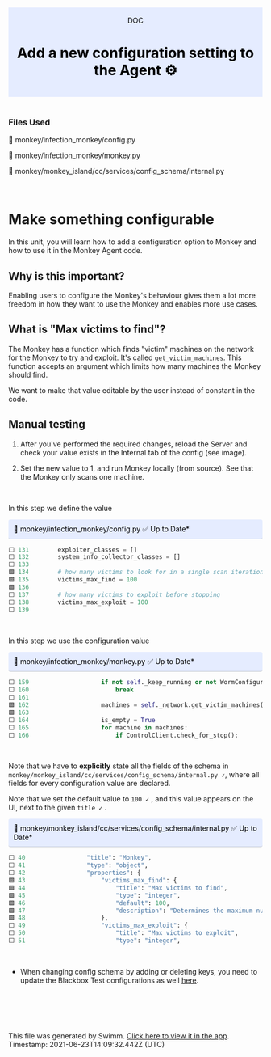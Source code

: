 <div align="center" style="background-color: #e5ecff; color: black"><br/><div>DOC</div><h1>Add a new configuration setting to the Agent ⚙</h1><br/></div>
<br/>

### Files Used
📄 monkey/infection_monkey/config.py

📄 monkey/infection_monkey/monkey.py

📄 monkey/monkey_island/cc/services/config_schema/internal.py


<br/>

# Make something configurable

In this unit, you will learn how to add a configuration option to Monkey and how to use it in the Monkey Agent code. 

## Why is this important?

Enabling users to configure the Monkey's behaviour gives them a lot more freedom in how they want to use the Monkey and enables more use cases.

## What is "Max victims to find"?

The Monkey has a function which finds "victim" machines on the network for the Monkey to try and exploit. It's called `get_victim_machines`. This function accepts an argument which limits how many machines the Monkey should find.

We want to make that value editable by the user instead of constant in the code.

## Manual testing

1. After you've performed the required changes, reload the Server and check your value exists in the Internal tab of the config (see image).

2. Set the new value to 1, and run Monkey locally (from source). See that the Monkey only scans one machine.

<br/>

In this step we define the value

<div style="background: #e5ecff; padding: 10px 10px 10px 10px; border-bottom: 1px solid #c1c7d0; border-radius: 4px; color: black">    📄 monkey/infection_monkey/config.py ✅ Up to Date*

   </div>

```python
⬜ 131        exploiter_classes = []
⬜ 132        system_info_collector_classes = []
⬜ 133    
🟩 134        # how many victims to look for in a single scan iteration
🟩 135        victims_max_find = 100
🟩 136    
⬜ 137        # how many victims to exploit before stopping
⬜ 138        victims_max_exploit = 100
⬜ 139    
```
<br/>

In this step we use the configuration value

<div style="background: #e5ecff; padding: 10px 10px 10px 10px; border-bottom: 1px solid #c1c7d0; border-radius: 4px; color: black">    📄 monkey/infection_monkey/monkey.py ✅ Up to Date*

   </div>

```python
⬜ 159                    if not self._keep_running or not WormConfiguration.alive:
⬜ 160                        break
⬜ 161    
🟩 162                    machines = self._network.get_victim_machines(max_find=WormConfiguration.victims_max_find,
🟩 163                                                                 stop_callback=ControlClient.check_for_stop)
⬜ 164                    is_empty = True
⬜ 165                    for machine in machines:
⬜ 166                        if ControlClient.check_for_stop():
```
<br/>

Note that we have to **explicitly** state all the fields of the schema in `monkey/monkey_island/cc/services/config_schema/internal.py ✓`, where all fields for every configuration value are declared.

Note that we set the default value to `100 ✓` , and this value appears on the UI, next to the given `title ✓` .

<div style="background: #e5ecff; padding: 10px 10px 10px 10px; border-bottom: 1px solid #c1c7d0; border-radius: 4px; color: black">    📄 monkey/monkey_island/cc/services/config_schema/internal.py ✅ Up to Date*

   </div>

```python
⬜ 40                 "title": "Monkey",
⬜ 41                 "type": "object",
⬜ 42                 "properties": {
🟩 43                     "victims_max_find": {
🟩 44                         "title": "Max victims to find",
🟩 45                         "type": "integer",
🟩 46                         "default": 100,
🟩 47                         "description": "Determines the maximum number of machines the monkey is allowed to scan"
🟩 48                     },
⬜ 49                     "victims_max_exploit": {
⬜ 50                         "title": "Max victims to exploit",
⬜ 51                         "type": "integer",
```
<br/>

* When changing config schema by adding or deleting keys, you need to update the Blackbox Test configurations as well [here](https://github.com/guardicore/monkey/tree/develop/envs/monkey_zoo/blackbox/island_configs).

<br/>

<br/><br/>

This file was generated by Swimm. [Click here to view it in the app](https://swimm.io/link?l=c3dpbW0lM0ElMkYlMkZyZXBvcyUyRlpnMWZscldSZ3ZsczBjMm1GeURJJTJGZG9jcyUyRkF6RDhYeXNXZzFCQlhDakNEa2Zx). Timestamp: 2021-06-23T14:09:32.442Z (UTC)
